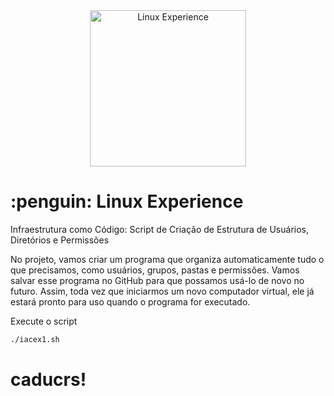 <div align="center"> <img src="https://hermes.digitalinnovation.one/tracks/606823c2-8a73-4655-947d-d41b991baf12.png" alt="Linux Experience" width="250"> </div> 

<h1>:penguin: Linux Experience</h1>

Infraestrutura como Código: Script de Criação de Estrutura de Usuários, Diretórios e Permissões

No projeto, vamos criar um programa que organiza automaticamente tudo o que precisamos, como usuários, grupos, pastas e permissões. Vamos salvar esse programa no GitHub para que possamos usá-lo de novo no futuro. Assim, toda vez que iniciarmos um novo computador virtual, ele já estará pronto para uso quando o programa for executado.


Execute o script
```bash
./iacex1.sh
```

# caducrs!

